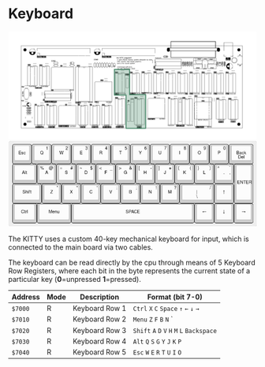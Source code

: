 # Keyboard

![](board-keyboard.png)
![](keyboard.png)

The KITTY uses a custom 40-key mechanical keyboard for input, which is connected to the main board via two cables.

The keyboard can be read directly by the cpu through means of 5 Keyboard Row Registers, where each bit in the byte represents the current state of a particular key (**0**=unpressed **1**=pressed).

| Address | Mode |  Description   | Format (bit 7-0)|
|---------|------|----------------|----------------------------------|
| `$7000` |  R   | Keyboard Row 1 | `Ctrl` `X` `C` `Space` `↑` `←` `↓` `→` |
| `$7010` |  R   | Keyboard Row 2 | `Menu` `Z` `F` `B` `N` `|` `.` `Enter` |
| `$7020` |  R   | Keyboard Row 3 | `Shift` `A` `D` `V` `H` `M` `L` `Backspace`|
| `$7030` |  R   | Keyboard Row 4 | `Alt` `Q` `S` `G` `Y` `J` `K` `P`|
| `$7040` |  R   | Keyboard Row 5 | `Esc` `W` `E` `R` `T` `U` `I` `O`|